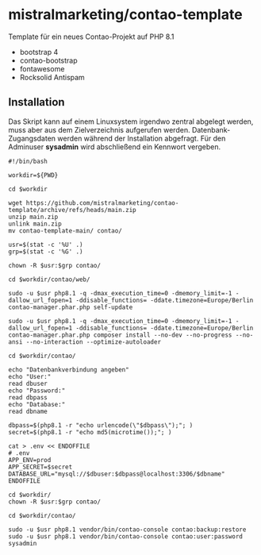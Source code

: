 # mistralmarketing/contao-template

Template für ein neues Contao-Projekt auf PHP 8.1

- bootstrap 4
- contao-bootstrap
- fontawesome
- Rocksolid Antispam

## Installation

Das Skript kann auf einem Linuxsystem irgendwo zentral abgelegt werden, muss aber aus dem Zielverzeichnis aufgerufen werden. Datenbank-Zugangsdaten werden während der Installation abgefragt. Für den Adminuser **sysadmin** wird abschließend ein Kennwort vergeben.

	#!/bin/bash

	workdir=${PWD}

	cd $workdir

	wget https://github.com/mistralmarketing/contao-template/archive/refs/heads/main.zip
	unzip main.zip
	unlink main.zip
	mv contao-template-main/ contao/

	usr=$(stat -c '%U' .)
	grp=$(stat -c '%G' .)

	chown -R $usr:$grp contao/

	cd $workdir/contao/web/

	sudo -u $usr php8.1 -q -dmax_execution_time=0 -dmemory_limit=-1 -dallow_url_fopen=1 -ddisable_functions= -ddate.timezone=Europe/Berlin contao-manager.phar.php self-update

	sudo -u $usr php8.1 -q -dmax_execution_time=0 -dmemory_limit=-1 -dallow_url_fopen=1 -ddisable_functions= -ddate.timezone=Europe/Berlin contao-manager.phar.php composer install --no-dev --no-progress --no-ansi --no-interaction --optimize-autoloader

	cd $workdir/contao/

	echo "Datenbankverbindung angeben"
	echo "User:"
	read dbuser
	echo "Password:"
	read dbpass
	echo "Database:"
	read dbname

	dbpass=$(php8.1 -r "echo urlencode(\"$dbpass\");"; )
	secret=$(php8.1 -r "echo md5(microtime());"; )

	cat > .env << ENDOFFILE
	# .env
	APP_ENV=prod
	APP_SECRET=$secret
	DATABASE_URL="mysql://$dbuser:$dbpass@localhost:3306/$dbname"
	ENDOFFILE

	cd $workdir/
	chown -R $usr:$grp contao/

	cd $workdir/contao/

	sudo -u $usr php8.1 vendor/bin/contao-console contao:backup:restore
	sudo -u $usr php8.1 vendor/bin/contao-console contao:user:password sysadmin
